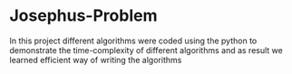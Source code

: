 # Josephus-Problem
In this project different algorithms were coded using the python to demonstrate the time-complexity of different algorithms and as result we learned efficient way of writing the algorithms
